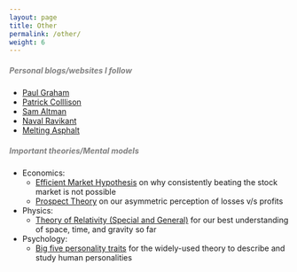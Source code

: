```yaml
---
layout: page
title: Other
permalink: /other/
weight: 6
---
```

##### <span style="color:Gray">**Personal blogs/websites I follow**</span>
- [Paul Graham](https://www.paulgraham.com/)
- [Patrick Colllison](https://patrickcollison.com/)
- [Sam Altman](https://blog.samaltman.com/)
- [Naval Ravikant](https://nav.al/)
- [Melting Asphalt](https://meltingasphalt.com/about/)

##### <span style="color:Gray">**Important theories/Mental models**</span>
- Economics: 
    * [Efficient Market Hypothesis](https://www.investopedia.com/terms/e/efficientmarkethypothesis.asp) on why consistently beating the stock market is not possible
    * [Prospect Theory](https://www.investopedia.com/terms/p/prospecttheory.asp#:~:text=The%20prospect%20theory%20says%20that,as%20the%20loss%2Daversion%20theory.) on our asymmetric perception of losses v/s profits
- Physics:
    * [Theory of Relativity (Special and General)](https://en.wikipedia.org/wiki/Theory_of_relativity) for our best understanding of space, time, and gravity so far
- Psychology:
    * [Big five personality traits](https://en.wikipedia.org/wiki/Big_Five_personality_traits) for the widely-used theory to describe and study human personalities